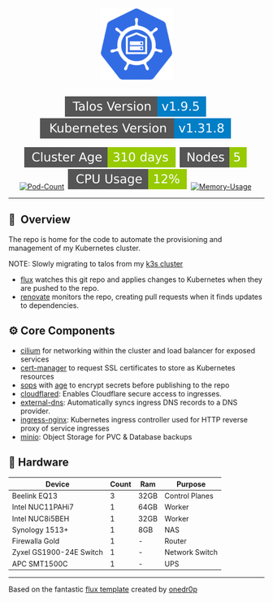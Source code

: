 <div align="center">
  <img src="https://raw.githubusercontent.com/clarknova99/talos-cluster/main/assets/kube.png" align="center" width="144px" height="144px"/>
</div>

<div align="center">
<br/>
</div>

<div align="center">

  [![Talos](https://raw.githubusercontent.com/clarknova99/talos-cluster/refs/heads/main/kromgo/talos_version.svg)](https://github.com/kashalls/kromgo/)&nbsp;
  [![Talos](https://raw.githubusercontent.com/clarknova99/talos-cluster/refs/heads/main/kromgo/kubernetes_version.svg)](https://github.com/kashalls/kromgo/)&nbsp;
  
</div>

<div align="center">

[![Age-Days](https://raw.githubusercontent.com/clarknova99/talos-cluster/refs/heads/main/kromgo/cluster_age_days.svg)](https://github.com/kashalls/kromgo/)&nbsp;
[![Node-Count](https://raw.githubusercontent.com/clarknova99/talos-cluster/refs/heads/main/kromgo/cluster_node_count.svg)](https://github.com/kashalls/kromgo/)&nbsp;
[![Pod-Count](https://raw.githubusercontent.com/clarknova99/talos-cluster/refs/heads/main/kromgo/cluster_pod_count.svg)](https://github.com/kashalls/kromgo/)&nbsp;
[![CPU-Usage](https://raw.githubusercontent.com/clarknova99/talos-cluster/refs/heads/main/kromgo/cluster_cpu_usage.svg)](https://github.com/kashalls/kromgo/)&nbsp;
[![Memory-Usage](https://raw.githubusercontent.com/clarknova99/talos-cluster/refs/heads/main/kromgo/cluster_memory_usage.svg)](https://github.com/kashalls/kromgo/)&nbsp;


</div>

---

## :book:&nbsp; Overview

The repo is home for the code to automate the provisioning and management of my Kubernetes cluster.

NOTE: Slowly migrating to talos from my [k3s cluster](https://github.com/clarknova99/home-cluster) 

* [flux](https://toolkit.fluxcd.io)  watches this git repo and applies changes to Kubernetes when they are pushed to the repo.
* [renovate](https://github.com/renovatebot/renovate) monitors the repo, creating pull requests when it finds updates to dependencies.


## :gear: Core Components
* [cilium](https://cilium.io/) for networking within the cluster and load balancer for exposed services
* [cert-manager](https://cert-manager.io) to request SSL certificates to store as Kubernetes resources
* [sops](https://github.com/mozilla/sops) with [age](https://github.com/FiloSottile/age) to encrypt secrets before publishing to the repo
* [cloudflared](https://github.com/cloudflare/cloudflared): Enables Cloudflare secure access to ingresses.
* [external-dns](https://github.com/kubernetes-sigs/external-dns): Automatically syncs ingress DNS records to a DNS provider.
* [ingress-nginx](https://github.com/kubernetes/ingress-nginx): Kubernetes ingress controller used for HTTP reverse proxy of service ingresses
* [minio](https://min.io/): Object Storage for PVC & Database backups



## 🔧 Hardware
| Device | Count | Ram |  Purpose |
| --- | --- | --- | --- |
| Beelink EQ13 | 3   | 32GB |  Control Planes |
| Intel NUC11PAHi7 | 1   | 64GB |  Worker |
| Intel NUC8i5BEH | 1   | 32GB |  Worker |
| Synology 1513+ | 1   | 8GB | NAS |
| Firewalla Gold | 1   | - | Router |
| Zyxel GS1900-24E Switch | 1   | -   | Network Switch |
| APC SMT1500C | 1   | -   | UPS |

---

Based on the fantastic [flux template](https://github.com/onedr0p/cluster-template) created by [onedr0p](https://github.com/onedr0p) 
